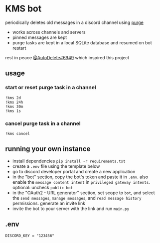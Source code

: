 # KMS bot
periodically deletes old messages in a discord channel using [purge](https://discordpy.readthedocs.io/en/stable/api.html?highlight=purge#discord.TextChannel.purge)<br>
- works across channels and servers
- pinned messages are kept
- purge tasks are kept in a local SQLite database and resumed on bot restart<br>

rest in peace [@AutoDelete#6949](https://github.com/riking/AutoDelete) which inspired this project

## usage
### start or reset purge task in a channel
`!kms 2d`<br>
`!kms 24h`<br>
`!kms 30m`<br>
`!kms 1s`<br>
### cancel purge task in a channel
`!kms cancel`

## running your own instance
- install dependencies `pip install -r requirements.txt`
- create a `.env` file using the template below
- go to discord developer portal and create a new application 
- in the "bot" section, copy the bot's token and paste it in `.env`. also enable the `message content intent` in `privileged gateway intents`. optional: uncheck `public bot`
- in the "OAuth2 - URL generator" section, set scope to `bot`, and select the `send messages`, `manage messages`, and `read message history` permissions. generate an invite link 
- invite the bot to your server with the link and run `main.py`

## .env
```
DISCORD_KEY = "123456"
```
